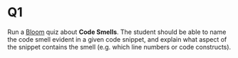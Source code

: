 # Q1

Run a [Bloom](bloom.md) quiz about **Code Smells**. The student should be able to name the code smell evident in a given code snippet, and explain what aspect of the snippet contains the smell (e.g. which line numbers or code constructs).
